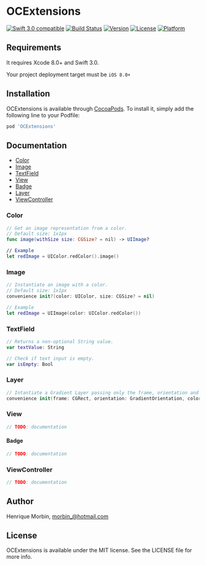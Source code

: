 # OCExtensions

[![Swift 3.0 compatible](https://img.shields.io/badge/Swift_3.0-compatible-4BC51D.svg?style=flat)](https://developer.apple.com/swift)
[![Build Status](https://www.bitrise.io/app/e583054e2704b298.svg?token=4dghJ7Cn1-PWA5JJW0nQDQ)](https://www.bitrise.io/app/e583054e2704b298)
[![Version](https://img.shields.io/cocoapods/v/OCExtensions.svg?style=flat)](http://cocoapods.org/pods/OCExtensions)
[![License](https://img.shields.io/cocoapods/l/OCExtensions.svg?style=flat)](http://cocoapods.org/pods/OCExtensions)
[![Platform](https://img.shields.io/cocoapods/p/OCExtensions.svg?style=flat)](http://cocoapods.org/pods/OCExtensions)

## Requirements

It requires Xcode 8.0+ and Swift 3.0.

Your project deployment target must be `iOS 8.0+`

## Installation

OCExtensions is available through [CocoaPods](http://cocoapods.org). To install
it, simply add the following line to your Podfile:

```ruby
pod 'OCExtensions'
```

## Documentation
- [Color](#color)
- [Image](#image)
- [TextField](#text-field)
- [View](#view)
 - [Badge](#badge)
 - [Layer](#layer)
- [ViewController](#view-controller)

### Color
```swift
// Get an image representation from a color.
// Default size: 1x1px
func image(withSize size: CGSize? = nil) -> UIImage?

// Example
let redImage = UIColor.redColor().image()
```

### Image
```swift
// Instantiate an image with a color.
// Default size: 1x1px
convenience init?(color: UIColor, size: CGSize? = nil)

// Example
let redImage = UIImage(color: UIColor.redColor())
```

### TextField
```swift
// Returns a non-optional String value.
var textValue: String

// Check if text input is empty.
var isEmpty: Bool
```

### Layer
```swift
// Intantiate a Gradient Layer passing only the frame, orientation and color array
convenience init(frame: CGRect, orientation: GradientOrientation, colors: [CGColor])
```

### View
```swift
// TODO: documentation
```

#### Badge
```swift
// TODO: documentation
```

### ViewController
```swift
// TODO: documentation
```

## Author

Henrique Morbin, morbin_@hotmail.com

## License

OCExtensions is available under the MIT license. See the LICENSE file for more info.
